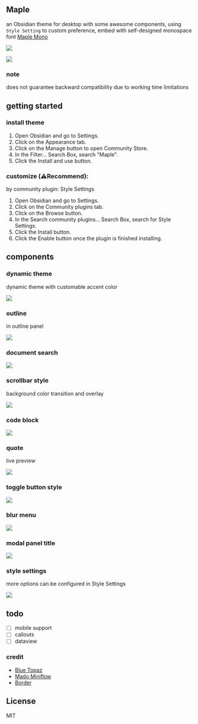 ## Maple

an Obsidian theme for desktop with some awesome components, using `Style Setting` to custom preference, embed with self-designed monospace font [Maple Mono](https://github.com/subframe7536/Maple-font)

![](img/screenshot_source.webp)

<a href="https://www.buymeacoffee.com/subframe753"><img src="https://img.buymeacoffee.com/button-api/?text=Buy me a coffee&emoji=&slug=subframe753&button_colour=5F7FFF&font_colour=ffffff&font_family=Lato&outline_colour=000000&coffee_colour=FFDD00" /></a>

### note

does not guarantee backward compatibility due to working time limitations


## getting started

### install theme

1. Open Obsidian and go to Settings.
2. Click on the Appearance tab.
3. Click on the Manage button to open Community Store.
4. In the Filter... Search Box, search "Maple".
5. Click the Install and use button.

### customize (⚠️Recommend):

by community plugin: Style Settings

1. Open Obsidian and go to Settings.
2. Click on the Community plugins tab.
3. Click on the Browse button.
4. In the Search community plugins... Search Box, search for Style Settings.
5. Click the Install button.
6. Click the Enable button once the plugin is finished installing.

## components

### dynamic theme

dynamic theme with customable accent color

![](img/dynamic.png)

### outline

in outline panel

![](./img/outline.gif)

### document search

![](img/container-query.gif)

### scrollbar style

background color transition and overlay

![](img/scrollbar.gif)

### code block

![](img/code.png)

### quote

live preview

![](img/quote.png)

### toggle button style

![](img/toggle.gif)

### blur menu

![](img/blur.png)

### modal panel title

![](img/input.gif)

### style settings

more options can be configured in Style Settings

![](img/style_setting.png)

## todo

- [ ] mobile support
- [ ] callouts
- [ ] dataview

### credit

- [Blue Topaz](https://github.com/whyt-byte/Blue-Topaz_Obsidian-css)
- [Mado Miniflow](https://github.com/hydescarf/Obsidian-Theme-Mado-Miniflow)
- [Border](https://github.com/Akifyss/obsidian-border)

## License
MIT
